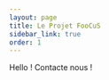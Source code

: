 ```yaml
---
layout: page
title: Le Projet FooCuS
sidebar_link: true
order: 1
---
```


<p class="message">
	Hello ! Contacte nous !
</p>
